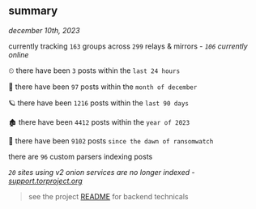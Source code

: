 
## summary
_december 10th, 2023_

currently tracking `163` groups across `299` relays & mirrors - _`106` currently online_

⏲ there have been `3` posts within the `last 24 hours`

🦈 there have been `97` posts within the `month of december`

🪐 there have been `1216` posts within the `last 90 days`

🏚 there have been `4412` posts within the `year of 2023`

🦕 there have been `9102` posts `since the dawn of ransomwatch`

there are `96` custom parsers indexing posts

_`20` sites using v2 onion services are no longer indexed - [support.torproject.org](https://support.torproject.org/onionservices/v2-deprecation/)_

> see the project [README](https://github.com/joshhighet/ransomwatch#ransomwatch--) for backend technicals
